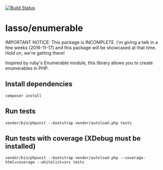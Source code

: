 [![Build Status](https://travis-ci.org/lasso/Enumerable.php.svg?branch=master)](https://travis-ci.org/lasso/Enumerable.php)

# lasso/enumerable

IMPORTANT NOTICE: This package is INCOMPLETE. I'm giving a talk in a few weeks (2016-11-17) and this package will be showcased at that time. Hold on, we're getting there!

Inspired by ruby's Enumerable module, this library allows you to create enumerables in PHP.

## Install dependencies
`composer install`

## Run tests
`vendor/bin/phpunit --bootstrap vendor/autoload.php tests`

## Run tests with coverage (XDebug must be installed)
`vendor/bin/phpunit --bootstrap vendor/autoload.php --coverage-html=coverage --whitelist=src tests`
